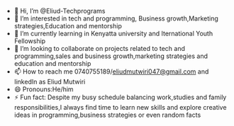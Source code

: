 - 👋 Hi, I’m @Eliud-Techprograms 
- 👀 I’m interested in tech and programming, Business growth,Marketing strategies,Education and mentorship
- 🌱 I’m currently learning in Kenyatta university and Iternational Youth Fellowship
- 💞️ I’m looking to collaborate on projects related to tech and programming,sales and business growth,marketing strategies and education and mentorship
- 📫 How to reach me 0740755189/eliudmutwiri047@gmail.com and linkedIn as Eliud Mutwiri
- 😄 Pronouns:He/him
- ⚡ Fun fact: Despite my busy schedule balancing work,studies and family responsibilities,I always find time to learn new skills and explore creative ideas in programming,business strategies or even random facts

<!---
Eliud-CPU/Eliud-CPU is a ✨ special ✨ repository because its `README.md` (this file) appears on your GitHub profile.
You can click the Preview link to take a look at your changes.
--->
